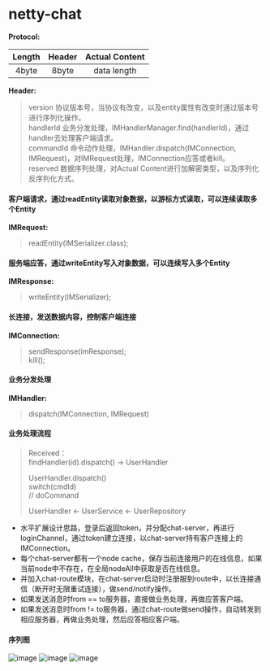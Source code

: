 # netty-chat

**Protocol:**<br>

| Length | Header  | Actual Content |
| :----: |:-------:| :-------------:|
| 4byte  | 8byte   |   data length  |

**Header:**<br>

> version   协议版本号，当协议有改变，以及entity属性有改变时通过版本号进行序列化操作。<br>
> handlerId 业务分发处理，IMHandlerManager.find(handlerId)，通过handler去处理客户端请求。<br>
> commandId 命令动作处理，IMHandler.dispatch(IMConnection, IMRequest)，对IMRequest处理，IMConnection应答或者kill。<br>
> reserved  数据序列处理，对Actual Content进行加解密类型，以及序列化反序列化方式。<br>

#### 客户端请求，通过readEntity读取对象数据，以游标方式读取，可以连续读取多个Entity
**IMRequest:**<br>
> readEntity(IMSerializer.class);<br>

#### 服务端应答，通过writeEntity写入对象数据，可以连续写入多个Entity
**IMResponse:**<br>
> writeEntity(IMSerializer);<br>

#### 长连接，发送数据内容，控制客户端连接
**IMConnection:**<br>
> sendResponse(imResponse);<br>
> kill();<br>

#### 业务分发处理
**IMHandler:**<br>
> dispatch(IMConnection, IMRequest)<br>

#### 业务处理流程<br>
> Received：<br>
> findHandler(id).dispatch() -> UserHandler<br>
>
> UserHandler.dispatch()<br>
>    switch(cmdId)<br>
>    // doCommand<br>
>
> UserHandler <- UserService <- UserRepository<br>
  
* 水平扩展设计思路，登录后返回token，并分配chat-server，再进行loginChannel，通过token建立连接，以chat-server持有客户连接上的IMConnection。
* 每个chat-server都有一个node cache，保存当前连接用户的在线信息，如果当前node中不存在，在全局nodeAll中获取是否在线信息。
* 并加入chat-route模块，在chat-server启动时注册服到route中，以长连接通信（断开时无限重试连接），做send/notify操作。
* 如果发送消息时from == to服务器，直接做业务处理，再做应答客户端。
* 如果发送消息时from != to服务器，通过chat-route做send操作，自动转发到相应服务器，再做业务处理，然后应答相应客户端。

#### 序列图
![image](https://raw.githubusercontent.com/im-qq/netty-chat/master/docs/uml/Login.jpg)
![image](https://raw.githubusercontent.com/im-qq/netty-chat/master/docs/uml/Message.jpg)
![image](https://raw.githubusercontent.com/im-qq/netty-chat/master/docs/uml/Distributed.png)

